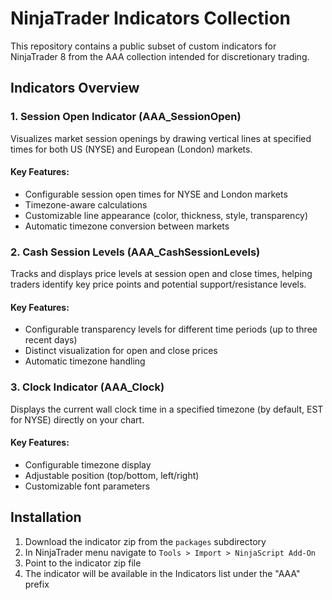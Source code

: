 # NinjaTrader Indicators Collection

This repository contains a public subset of custom indicators for NinjaTrader 8 from the AAA collection intended for discretionary trading.

## Indicators Overview

### 1. Session Open Indicator (AAA_SessionOpen)
Visualizes market session openings by drawing vertical lines at specified times for both US (NYSE) and European (London) markets.

#### Key Features:
- Configurable session open times for NYSE and London markets
- Timezone-aware calculations
- Customizable line appearance (color, thickness, style, transparency)
- Automatic timezone conversion between markets

### 2. Cash Session Levels (AAA_CashSessionLevels)
Tracks and displays price levels at session open and close times, helping traders identify key price points and potential support/resistance levels.

#### Key Features:
- Configurable transparency levels for different time periods (up to three recent days)
- Distinct visualization for open and close prices
- Automatic timezone handling

### 3. Clock Indicator (AAA_Clock)
Displays the current wall clock time in a specified timezone (by default, EST for NYSE) directly on your chart.

#### Key Features:
- Configurable timezone display
- Adjustable position (top/bottom, left/right)
- Customizable font parameters

## Installation

1. Download the indicator zip from the `packages` subdirectory
2. In NinjaTrader menu navigate to `Tools > Import > NinjaScript Add-On`
3. Point to the indicator zip file
4. The indicator will be available in the Indicators list under the "AAA" prefix
